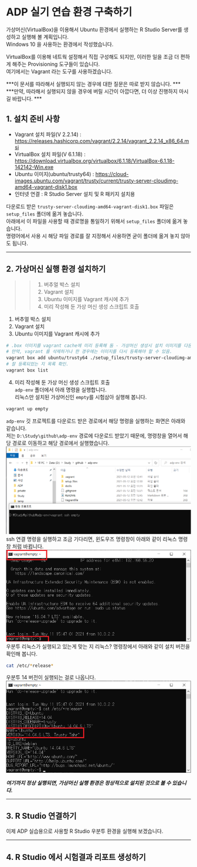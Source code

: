 # ADP 실기 연습 환경 구축하기
가상머신(VirtualBox)을 이용해서 Ubuntu 환경에서 실행하는 R Studio Server를 생성하고 실행해 볼 계획입니다.  
Windows 10 을 사용하는 환경에서 작성했습니다.  
  
VirtualBox를 이용해 네트웍 설정해서 직접 구성해도 되지만, 이러한 일을 조금 더 편하게 해주는 Provisioning 도구들이 있습니다.  
여기에서는 Vagrant 라는 도구를 사용하겠습니다.  
  
***이 문서를 따라해서 실행되지 않는 경우에 대한 질문은 따로 받지 않습니다.  ***  
***만약, 따라해서 실행되지 않을 경우에 버릴 시간이 아깝다면, 더 이상 진행하지 마시길 바랍니다. ***  
  

## 1. 설치 준비 사항 
 - Vagrant 설치 파일(V 2.2.14) : https://releases.hashicorp.com/vagrant/2.2.14/vagrant_2.2.14_x86_64.msi    
 - VirtualBox 설치 파일(V 6.1.18) : https://download.virtualbox.org/virtualbox/6.1.18/VirtualBox-6.1.18-142142-Win.exe  
 - Ubuntu 이미지(ubuntu/trusty64) : https://cloud-images.ubuntu.com/vagrant/trusty/current/trusty-server-cloudimg-amd64-vagrant-disk1.box
 - 인터넷 연결 : R Studio Server 설치 및 R 패키지 설치용  

다운로드 받은 `trusty-server-cloudimg-amd64-vagrant-disk1.box` 파일은 `setup_files` 폴더에 옮겨 놓습니다.   
아래에서 이 파일을 사용할 때 경로명을 통일하기 위해서  `setup_files` 폴더에 옮겨 놓습니다.  
명령어에서 사용 시 해당 파일 경로를 잘 지정해서 사용하면 굳이 폴더에 옮겨 놓지 않아도 됩니다.  
  
---  
## 2. 가상머신 실행 환경 설치하기  
>>1. 버추얼 박스 설치  
>>2. Vagrant 설치
>>3. Ubuntu 이미지를 Vagrant 캐시에 추가  
>>4. 미리 작성해 둔 가상 머신 생성 스크립트 호출
  
1. 버추얼 박스 설치  
2. Vagrant 설치
3. Ubuntu 이미지를 Vagrant 캐시에 추가  
```bash
# .box 이미지를 vagrant cache에 미리 등록해 둠 - 가상머신 생성시 설치 이미지를 다운 로드 받는 시간 절약하기 위함.  
# 만약, vagrant 를 삭제하거나 한 경우에는 이미지를 다시 등록해야 할 수 있음. 
vagrant box add ubuntu/trusty64 ./setup_files/trusty-server-cloudimg-amd64-vagrant-disk1.box
# 잘 등록되었는 지 목록 확인.
vagrant box list 
```
4. 미리 작성해 둔 가상 머신 생성 스크립트 호출  
`adp-env` 폴더에서 아래 명령을 실행합니다.  
리눅스만 설치된 가상머신인 `empty`를 시험삼아 실행해 봅니다.  
```bash
vagrant up empty
```
`adp-env` 깃 프로젝트를 다운로드 받은 경로에서 해당 명령을 실행하는 화면은 아래와 같습니다.  
저는 `D:\Study\github\adp-env` 경로에 다운로드 받았기 때문에, 명령창을 열어서 해당 경로로 이동하고 해당 경로에서 실행했습니다.  
![empty VM 실행](./docs/imgs/vagrant_empty_cmd.png)  
ssh 연결 명령을 실행하고 조금 기다리면, 윈도우즈 명령창이 아래와 같이 리눅스 명령창 처럼 바뀝니다.  
![empty linux console](./docs/imgs/vagrant_empty_cmd_linux.png)  
우분투 리눅스가 실행되고 있는게 맞는 지 리눅스? 명령창에서 아래와 같이 설치 버전을 확인해 봅니다.  
```bash
cat /etc/*release* 
```
우분투 14 버전이 실행되는 걸로 나옵니다.  
![empty linux version](./docs/imgs/vagrant_empty_cmd_linux_ver.png)  
  
***여기까지 정상 실행되면, 가상머신 실행 환경은 정상적으로 설치된 것으로 볼 수 있습니다.*** 

---  
## 3. R Studio 연결하기
이제 ADP 실습용으로 사용할 R Studio 우분투 환경을 실행해 보겠습니다.  


---  
## 4. R Studio 에서 시험결과 리포트 생성하기  





